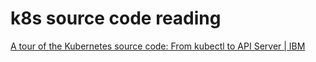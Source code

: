 # k8s source code reading

[A tour of the Kubernetes source code: From kubectl to API Server | IBM](https://developer.ibm.com/articles/a-tour-of-the-kubernetes-source-code/)
